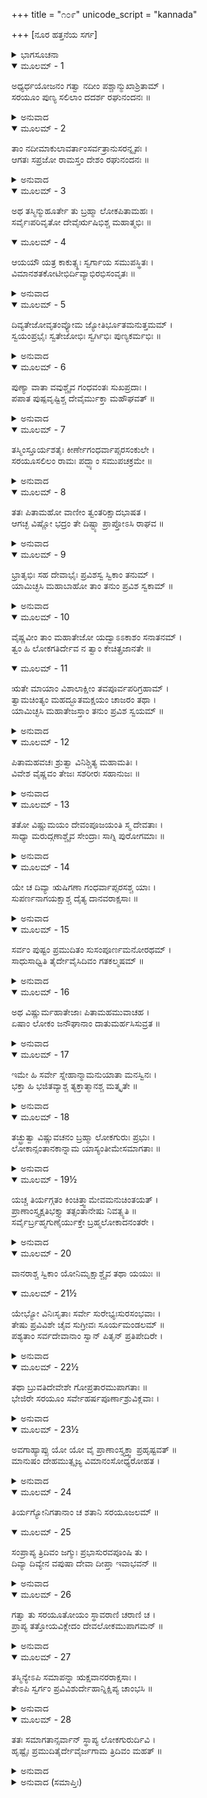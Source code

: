 +++
title = "೧೦೯"
unicode_script = "kannada"

+++
[ನೂರ ಹತ್ತನೆಯ ಸರ್ಗ]



<details><summary>ಭಾಗಸೂಚನಾ</summary>

ಶ್ರೀರಾಮನು ಅನುಜರೊಡನೆ ತನ್ನ ಸ್ವರೂಪನಾದ ಮಹಾವಿಷ್ಣುವಿನಲ್ಲಿ ಐಕ್ಯ ಹೊಂದುವುದು, ಜೊತೆಗೆ ಬಂದಿರುವ ಸಮಸ್ತರಿಗೂ ಸಂತಾನಕ ಲೋಕದ ಪ್ರಾಪ್ತಿ
</details>

<details open><summary>ಮೂಲಮ್ - 1</summary>

ಅಧ್ಯರ್ಧಯೋಜನಂ ಗತ್ವಾ ನದೀಂ ಪಶ್ಚಾನ್ಮುಖಾಶ್ರಿತಾಮ್ ।  
ಸರಯೂಂ ಪುಣ್ಯ ಸಲಿಲಾಂ ದದರ್ಶ ರಘುನಂದನಃ ॥
</details>

<details><summary>ಅನುವಾದ</summary>

ಅಯೋಧ್ಯೆಯಿಂದ ಒಂದೂವರೆ ಯೋಜನ ದೂರ ಹೋದ ಬಳಿಕ ಶ್ರೀರಾಮನು ಪಶ್ಚಿಮ ದಿಕ್ಕಿನಲ್ಲಿರುವ ಪುಣ್ಯೋದಕದಿಂದ ಕೂಡಿದ ಸರಯೂ ನದಿಯನ್ನು ದರ್ಶಿಸಿದನು.॥1॥
</details>

<details open><summary>ಮೂಲಮ್ - 2</summary>

ತಾಂ ನದೀಮಾಕುಲಾವರ್ತಾಂಸರ್ವತ್ರಾನುಸರನ್ನೃಪಃ ।  
ಆಗತಃ ಸಪ್ರಜೋ ರಾಮಸ್ತಂ ದೇಶಂ ರಘುನಂದನಃ ॥
</details>

<details><summary>ಅನುವಾದ</summary>

ಸರಯೂ ನದಿಯಲ್ಲಿ ಎಲ್ಲೆಡೆ ಸುಳಿಗಳಿದ್ದವು. ಅಲ್ಲಿ ಎಲ್ಲೆಡೆ ತಿರುಗಾಡಿ ರಘುನಂದನ ಶ್ರೀರಾಮನು ಪ್ರಜಾಜನರೊಂದಿಗೆ ಒಂದು ಉತ್ತಮ ಸ್ಥಾನಕ್ಕೆ ತಲುಪಿದನು.॥2॥
</details>

<details open><summary>ಮೂಲಮ್ - 3</summary>

ಅಥ ತಸ್ಮಿನ್ಮುಹೂರ್ತೇ ತು ಬ್ರಹ್ಮಾ ಲೋಕಪಿತಾಮಹಃ ।  
ಸರ್ವೈಃಪರಿವೃತೋ ದೇವೈರ್ಋಷಿಭಿಶ್ಚ ಮಹಾತ್ಮಭಿಃ ॥
</details>

<details open><summary>ಮೂಲಮ್ - 4</summary>

ಆಯಯೌ ಯತ್ರ ಕಾಕುತ್ಸ್ಥಃ ಸ್ವರ್ಗಾಯ ಸಮುಪಸ್ಥಿತಃ ।  
ವಿಮಾನಶತಕೋಟೀಭಿರ್ದಿವ್ಯಾಭಿರಭಿಸಂವೃತಃ ॥
</details>

<details><summary>ಅನುವಾದ</summary>

ಆಗಲೇ ಲೋಕಪಿತಾಮಹ ಬ್ರಹ್ಮದೇವರು ಸಮಸ್ತ ದೇವತೆಗಳಿಂದ ಹಾಗೂ ಋಷಿಗಳಿಂದ ಸಂವೃತನಾಗಿ ಶ್ರೀರಘುನಾಥನು ಪರಮಧಾಮಕ್ಕೆ ತೆರಳಲು ನಿಂತಿದ್ದ ಸ್ಥಲಕ್ಕೆ ಬಂದು ತಲುಪಿದರು. ಅವರೊಂದಿಗೆ ಕೋಟಿ-ಕೋಟಿ ದಿವ್ಯ ವಿಮಾನಗಳು ಶೋಭಿಸುತ್ತಿದ್ದವು.॥3-4॥
</details>

<details open><summary>ಮೂಲಮ್ - 5</summary>

ದಿವ್ಯತೇಜೋವೃತಂವ್ಯೋಮ ಜ್ಯೋತಿರ್ಭೂತಮನುತ್ತಮಮ್ ।  
ಸ್ವಯಂಪ್ರಭೈಃ ಸ್ವತೇಜೋಭಿಃ ಸ್ವರ್ಗಿಭಿಃ ಪುಣ್ಯಕರ್ಮಭಿಃ ॥
</details>

<details><summary>ಅನುವಾದ</summary>

ಆಕಾಶ ಮಂಡಲವೆಲ್ಲ ದಿವ್ಯತೇಜದಿಂದ ವ್ಯಾಪ್ತವಾಗಿ ಅತ್ಯಂತ ಜ್ಯೋತಿರ್ಮಯವಾಗುತ್ತಿತ್ತು. ಪುಣ್ಯಕರ್ಮಮಾಡುವ ಸ್ವರ್ಗವಾಸೀಗಳು ಸ್ವಯಂ ಪ್ರಕಾಶಿತರಾಗಿ ತಮ್ಮ ತೇಜದಿಂದ ಆ ಸ್ಥಾನವನ್ನು ಬೆಳಗಿಸುತ್ತಿದ್ದರು.॥5॥
</details>

<details open><summary>ಮೂಲಮ್ - 6</summary>

ಪುಣ್ಯಾ ವಾತಾ ವವುಶ್ಚೈವ ಗಂಧವಂತಃ ಸುಖಪ್ರದಾಃ ।  
ಪಪಾತ ಪುಷ್ಪವೃಷ್ಟಿಶ್ಚ ದೇವೈರ್ಮುಕ್ತಾ ಮಹೌಘವತ್ ॥
</details>

<details><summary>ಅನುವಾದ</summary>

ಪರಮ ಪವಿತ್ರ, ಸುಗಂಧಿತ, ಸುಖದಾಯಕ ಮಂದಾನಿಲ ಬೀಸತೊಡಗಿತು. ದೇವತೆಗಳು ಸುರಿಸುವ ರಾಶಿ-ರಾಶಿ ದಿವ್ಯಪುಷ್ಪಗಳ ಭಾರೀ ವರ್ಷಾ ಆಗತೊಡಗಿತು.॥6॥
</details>

<details open><summary>ಮೂಲಮ್ - 7</summary>

ತಸ್ಮಿಂಸ್ತೂರ್ಯಶತೈಃ ಕೀರ್ಣೇಗಂಧರ್ವಾಪ್ಸರಸಂಕುಲೇ ।  
ಸರಯೂಸಲಿಲಂ ರಾಮಃ ಪದ್ಭ್ಯಾಂ ಸಮುಪಚಕ್ರಮೇ ॥
</details>

<details><summary>ಅನುವಾದ</summary>

ಆಗ ನೂರಾರು ವಾದ್ಯಗಳು ಮೊಳಗಿದವು, ಗಂಧರ್ವರು ಮತ್ತು ಅಪ್ಸರೆಯರಿಂದ ಅಲ್ಲಿಯ ಜಾಗ ತುಂಬಿ ಹೋಯಿತು. ಅಷ್ಟರಲ್ಲಿ ಶ್ರೀರಾಮಚಂದ್ರನು ಸರಯೂ ಜಲವನ್ನು ಪ್ರವೇಶಿಸಲು ಮುಂದಡಿಯಿಟ್ಟನು.॥7॥
</details>

<details open><summary>ಮೂಲಮ್ - 8</summary>

ತತಃ ಪಿತಾಮಹೋ ವಾಣೀಂ ತ್ವಂತರಿಕ್ಷಾದಭಾಷತ ।  
ಆಗಚ್ಛ ವಿಷ್ಣೋ ಭದ್ರಂ ತೇ ದಿಷ್ಟ್ಯಾ ಪ್ರಾಪ್ತೋಽಸಿ ರಾಘವ ॥
</details>

<details><summary>ಅನುವಾದ</summary>

ಆಗ ಬ್ರಹ್ಮದೇವರು ಆಕಾಶದಿಂದ ನುಡಿದರು - ಶ್ರೀವಿಷ್ಣುಸ್ವರೂಪ ರಘುನಂದನ! ಬಾ ಬಾ! ನಿನಗೆ ಮಂಗಳವಾಗಲಿ. ನೀನು ಪರಮಧಾಮಕ್ಕೆ ಆಗಮಿಸುವುದು ನಮ್ಮ ಸೌಭಾಗ್ಯವಾಗಿದೆ.॥8॥
</details>

<details open><summary>ಮೂಲಮ್ - 9</summary>

ಭ್ರಾತೃಭಿಃ ಸಹ ದೇವಾಭೈಃ ಪ್ರವಿಶಸ್ವ ಸ್ವಿಕಾಂ ತನುಮ್ ।  
ಯಾಮಿಚ್ಛಸಿ ಮಹಾಬಾಹೋ ತಾಂ ತನುಂ ಪ್ರವಿಶ ಸ್ವಕಾಮ್ ॥
</details>

<details><summary>ಅನುವಾದ</summary>

ಮಹಾಬಾಹೋ! ದೇವತುಲ್ಯ ತೇಜಸ್ವೀ ಸಹೋದರರೊಂದಿಗೆ ನಿನ್ನ ಸ್ವರೂಪಭೂತ ಲೋಕ ವನ್ನು ಪ್ರವೇಶಿಸು. ನೀನು ಬಯಸಿದ ಸ್ವರೂಪದಿಂದಲೇ ಪ್ರವೇಶಮಾಡು.॥9॥
</details>

<details open><summary>ಮೂಲಮ್ - 10</summary>

ವೈಷ್ಣವೀಂ ತಾಂ ಮಹಾತೇಜೋ ಯದ್ವಾಽಽಕಾಶಂ ಸನಾತನಮ್ ।  
ತ್ವಂ ಹಿ ಲೋಕಗತಿರ್ದೇವ ನ ತ್ವಾಂ ಕೇಚಿತ್ಪ್ರಜಾನತೇ ॥
</details>

<details open><summary>ಮೂಲಮ್ - 11</summary>

ಋತೇ ಮಾಯಾಂ ವಿಶಾಲಾಕ್ಷೀಂ ತವಪೂರ್ವಪರಿಗ್ರಹಾಮ್ ।  
ತ್ವಾಮಚಿಂತ್ಯಂ ಮಹದ್ಭೂತಮಕ್ಷಯಂ ಚಾಜರಂ ತಥಾ ।  
ಯಾಮಿಚ್ಛಸಿ ಮಹಾತೇಜಸ್ತಾಂ ತನುಂ ಪ್ರವಿಶ ಸ್ವಯಮ್ ॥
</details>

<details><summary>ಅನುವಾದ</summary>

ಮಹಾತೇಜಸ್ವೀ ಪರಮೇಶ್ವರ! ನೀನು ಇಚ್ಛಿಸುವೆಯಾದರೆ ಚತುರ್ಭುಜ ವಿಷ್ಣುರೂಪದಲ್ಲೇ ಪ್ರವೇಶಿಸು, ಅಥವಾ ತನ್ನ ಸನಾತನ ಆಕಾಶಮಯ ಅವ್ಯಕ್ತ ಬ್ರಹ್ಮರೂಪದಲ್ಲಿ ವಿರಾಜಮಾನನಾಗು. ದೇವ! ನೀನೇ ಸಮಸ್ತ ಲೋಕಗಳ ಆಶ್ರಯವಾಗಿರುವೆ. ನಿನ್ನ ಪುರಾತನ ಪತ್ನೀ ಯೋಗಮಾಯಾ ಸ್ವರೂಪಳಾದ, ವಿಶಾಲಾಕ್ಷಿಯಾದ ಸೀತಾದೇವಿಯ ಹೊರತು ಬೇರೆ ಯಾರಿಗೂ ನಿನ್ನ ನಿಜ ಸ್ವರೂಪ ತಿಳಿಯದು; ಏಕೆಂದರೆ ನೀನು ಅಚಿಂತ್ಯನು, ಮಹಾಸತ್ತ್ವನು, ಅವಿನಾಶಿಯು, ಆದಿಮಧ್ಯಾಂತರಹಿತನು, ಜರಾಮರಣರಹಿತನು. ಈಗ ನೀನು ಯಾವು ಸ್ವರೂಪದಲ್ಲಿ ಪ್ರವೇಶಿಸಲು ಬಯಸುವೆಯೋ ಆ ಸ್ವರೂಪದಲ್ಲಿ ಸೇರಿಕೋ.॥10-11॥
</details>

<details open><summary>ಮೂಲಮ್ - 12</summary>

ಪಿತಾಮಹವಚಃ ಶ್ರುತ್ವಾ ವಿನಿಶ್ಚಿತ್ಯ ಮಹಾಮತಿಃ ।  
ವಿವೇಶ ವೈಷ್ಣವಂ ತೇಜಃ ಸಶರೀರಃ ಸಹಾನುಜಃ ॥
</details>

<details><summary>ಅನುವಾದ</summary>

ಪಿತಾಮಹ ಬ್ರಹ್ಮದೇವರ ಮಾತನ್ನು ಕೇಳಿ ಪರಮ ಬುದ್ಧಿವಂತ ಶ್ರೀರಾಮನು ಏನೋ ನಿಶ್ಚಯಿಸಿ ಸಹೋದರರೊಂದಿಗೆ ಶರೀರಸಹಿತ ತನ್ನ ವೈಷ್ಣವ ತೇಜಸ್ಸಿನಲ್ಲಿ ಪ್ರವೇಶಿಸಿದನು.॥12॥
</details>

<details open><summary>ಮೂಲಮ್ - 13</summary>

ತತೋ ವಿಷ್ಣುಮಯಂ ದೇವಂಪೂಜಯಂತಿ ಸ್ಮ ದೇವತಾಃ ।  
ಸಾಧ್ಯಾ ಮರುದ್ಗಣಾಶ್ಚೈವ ಸೇಂದ್ರಾಃ ಸಾಗ್ನಿ ಪುರೋಗಮಾಃ ॥
</details>

<details><summary>ಅನುವಾದ</summary>

ಮತ್ತೆ ಇಂದ್ರಾಗ್ನಿ ಆದಿ ಎಲ್ಲ ದೇವತೆಗಳು, ಸಾಧ್ಯರು, ಮರುದ್ಗಣರು, ವಿಷ್ಣುಸ್ವರೂಪದಲ್ಲಿ ಸ್ಥಿತನಾದ ಭಗವಾನ್ ಶ್ರೀರಾಮನನ್ನು ಸ್ತುತಿಸಿ ಪೂಜಿಸ ತೊಡಗಿದರು.॥13॥
</details>

<details open><summary>ಮೂಲಮ್ - 14</summary>

ಯೇ ಚ ದಿವ್ಯಾ ಋಷಿಗಣಾ ಗಂಧರ್ವಾಪ್ಸರಸಶ್ಚ ಯಾಃ ।  
ಸುಪರ್ಣನಾಗಯಕ್ಷಾಶ್ಚ  ದೈತ್ಯ ದಾನವರಾಕ್ಷಸಾಃ ॥
</details>

<details><summary>ಅನುವಾದ</summary>

ಅನಂತರ ದಿವ್ಯಋಷಿ, ಗಂಧರ್ವರು, ಅಪ್ಸರೆಯರು, ಗರುಡ, ನಾಗ, ದೈತ್ಯ, ದಾನವ, ರಾಕ್ಷಸ ಇವರೆಲ್ಲರೂ ಭಗವಂತನ ಗುಣಗಾನ ಮಾಡತೊಡಗಿದರು.॥14॥
</details>

<details open><summary>ಮೂಲಮ್ - 15</summary>

ಸರ್ವಂ ಪುಷ್ಟಂ ಪ್ರಮುದಿತಂ ಸುಸಂಪೂರ್ಣಮನೋರಥಮ್ ।  
ಸಾಧುಸಾಧ್ವಿತಿ ತೈರ್ದೇವೈಸಿದಿವಂ ಗತಕಲ್ಮಷಮ್ ॥
</details>

<details><summary>ಅನುವಾದ</summary>

ಅವರು ಸ್ತುತಿಸುತ್ತಾರೆ- ಪ್ರಭೋ ! ನೀನು ಇಲ್ಲಿಗೆ ಪದಾರ್ಪಣ ಮಾಡಿದ್ದರಿಂದ ದೇವಲೋಕ ವಾಸಿಗಳ ಸಮುದಾಯ ಸಲ ಮನೋರಥವಾದ್ದರಿಂದ ಹೃಷ್ಟ-ಪುಷ್ಟ ಹಾಗೂ ಆನಂದ ಮಗ್ನವಾಯಿತು. ಎಲ್ಲರ ಪಾಪ-ತಾಪ ನಾಶವಾಗಿ ಹೋದುವು. ಸ್ವಾಮಿ! ನೀನು ಮಾಡಿದ ಕಾರ್ಯವು ಅತ್ಯಂತ ಸಾಧುವಾಗಿದೆ.॥15॥
</details>

<details open><summary>ಮೂಲಮ್ - 16</summary>

ಅಥ ವಿಷ್ಣುರ್ಮಹಾತೇಜಾಃ ಪಿತಾಮಹಮುವಾಚಹ ।  
ಏಷಾಂ ಲೋಕಂ ಜನೌಘಾನಾಂ ದಾತುಮರ್ಹಸಿಸುವ್ರತ ॥
</details>

<details><summary>ಅನುವಾದ</summary>

ಅನಂತರ ವಿಷ್ಣು ರೂಪದಲ್ಲಿ ವಿರಾಜಿಸುತ್ತಿದ್ದ ಮಹಾತೇಜಸ್ವೀ ಶ್ರೀರಾಮನು ಬ್ರಹ್ಮ ದೇವರಲ್ಲಿ ಹೇಳಿದನು - ಸುವ್ರತ ಪಿತಾಮಹನೇ! ಈ ಸಮಸ್ತ ಜನಸಮುದಾಯಕ್ಕೂ ನೀನು ಉತ್ತಮ ಲೋಕವನ್ನು ಅನುಗ್ರಹಿಸು.॥16॥
</details>

<details open><summary>ಮೂಲಮ್ - 17</summary>

ಇಮೇ ಹಿ ಸರ್ವೇ ಸ್ನೇಹಾನ್ಮಾಮನುಯಾತಾ ಮನಸ್ವಿನಃ ।  
ಭಕ್ತಾ ಹಿ ಭಜಿತವ್ಯಾಶ್ಚ ತ್ಯಕ್ತಾತ್ಮಾನಶ್ಚ ಮತ್ಕೃತೇ ॥
</details>

<details><summary>ಅನುವಾದ</summary>

ಇವರೆಲ್ಲರೂ ಸ್ನೇಹಪರ ವಶರಾಗಿ ನನ್ನ ಹಿಂದೆ ಬಂದಿರುವರು. ಇವರೆಲ್ಲರೂ ಯಶಸ್ವೀ ನನ್ನ ಭಕ್ತರಾಗಿದ್ದಾರೆ. ಇವರು ನನಗಾಗಿ ತಮ್ಮ ಲೌಕಿಕ ಸುಖಗಳನ್ನು ತ್ಯಜಿಸಿರುವರು; ಆದ್ದರಿಂದ ಇವರು ನನ್ನ ಅನುಗ್ರಹಕ್ಕೆ ಸರ್ವಥಾ ಪಾತ್ರರಾಗಿದ್ದಾರೆ.॥17॥
</details>

<details open><summary>ಮೂಲಮ್ - 18</summary>

ತಚ್ಛ್ರುತ್ವಾ ವಿಷ್ಣುವಚನಂ ಬ್ರಹ್ಮಾ ಲೋಕಗುರುಃ ಪ್ರಭುಃ ।  
ಲೋಕಾನ್ಸಂತಾನಕಾನ್ನಾಮ ಯಾಸ್ಯಂತೀಮೇಸಮಾಗತಾಃ ॥
</details>

<details><summary>ಅನುವಾದ</summary>

ಭಗವಾನ್ ವಿಷ್ಣುವಿನ ಮಾತನ್ನು ಕೇಳಿ ಲೋಕಗುರು ಭಗವಾನ್ ಬ್ರಹ್ಮದೇವರು ಹೇಳಿದರು - ಭಗವಂತಾ! ಇಲ್ಲಿಗೆ ಬಂದಿರುವ ಇವರೆಲ್ಲರೂ ‘ಸಾಂತಾನಿಕ’ ಎಂಬ ಲೋಕಕ್ಕೆ ಹೋಗುವರು.॥18॥
</details>

<details open><summary>ಮೂಲಮ್ - 19½</summary>

ಯಚ್ಚ ತಿರ್ಯಗ್ಗತಂ ಕಿಂಚಿತ್ತ್ವಾಮೇವಮನುಚಿಂತಯತ್ ।  
ಪ್ರಾಣಾಂಸ್ತ್ಯಕ್ಷತಿಭಕ್ತ್ಯಾ ತತ್ಸಂತಾನೇಷು ನಿವತ್ಸ್ಯತಿ ॥  
ಸರ್ವೈರ್ಬ್ರಹ್ಮಗುಣೈರ್ಯುಕ್ತೇ ಬ್ರಹ್ಮಲೋಕಾದನಂತರೇ ।
</details>

<details><summary>ಅನುವಾದ</summary>

ಪಶು-ಪಕ್ಷಿ ಯೋನಿಯಲ್ಲಿ ಬಿದ್ದಿರುವ ಜೀವಿಗಳಲ್ಲಿ ಯಾರೇ ನಿನ್ನನ್ನು ಭಕ್ತಿಭಾವದಿಂದ ಚಿಂತಿಸುತ್ತಾ ತಮ್ಮ ಪ್ರಾಣಗಳನ್ನು ಪರಿತ್ಯಜಿಸುವರೋ ಅವರೂ ಕೂಡ ಸಂತಾನಕ ಲೋಕದಲ್ಲೇ ವಾಸಿಸುವರು. ಈ ಸಂತಾನಕ ಲೋಕವು ಬ್ರಹ್ಮಲೋಕದ ನಿಕಟವಾಗಿದೆ. (ಸಾಕೇತಧಾಮದ್ದೇ ಅಂಗವಾಗಿದೆ) ಅದು ಬ್ರಹ್ಮನ ಸತ್ಯ-ಸಂಕಲ್ಪತ್ವ ಮೊದಲಾದ ಎಲ್ಲ ಉತ್ತಮ ಗುಣಗಳಿಂದ ಕೂಡಿದೆ. ಅದರಲ್ಲೇ ಈ ನಿನ್ನ ಭಕ್ತ ಜನರು ವಾಸಿಸುವರು.॥19½॥
</details>

<details open><summary>ಮೂಲಮ್ - 20</summary>

ವಾನರಾಶ್ಚ ಸ್ವಿಕಾಂ ಯೋನಿಮೃಕ್ಷಾಶ್ಚೈವ ತಥಾ ಯಯುಃ ॥
</details>

<details open><summary>ಮೂಲಮ್ - 21½</summary>

ಯೇಭ್ಯೋ ವಿನಿಃಸೃತಾಃ ಸರ್ವೇ ಸುರೇಭ್ಯಃಸುರಸಂಭವಾಃ ।  
ತೇಷು ಪ್ರವಿವಿಶೇ ಚೈವ ಸುಗ್ರೀವಃ ಸೂರ್ಯಮಂಡಲಮ್ ॥  
ಪಶ್ಯತಾಂ ಸರ್ವದೇವಾನಾಂ ಸ್ವಾನ್ ಪಿತೃನ್ ಪ್ರತಿಪೇದಿರೇ ।
</details>

<details><summary>ಅನುವಾದ</summary>

ವಾನರರು, ಕರಡಿಗಳು ಯಾವ ದೇವತೆಗಳಿಂದ ಉತ್ಪನ್ನರಾಗಿದ್ದರೋ, ಆಯಾ ದೇವತೆಗಳಲ್ಲಿಯೇ ಸೇರಿಕೊಳ್ಳುವರು. ಸುಗ್ರೀವನು ಸೂರ್ಯಮಂಡಲವನ್ನು ಸೇರಿಕೊಳ್ಳುವನು. ಸಮಸ್ತ ದೇವತೆಗಳು ನೋಡು-ನೋಡುತ್ತಿರುವಂತೆಯೇ ಋಕ್ಷ-ವಾನರರೆಲ್ಲರೂ ತಮ್ಮ-ತಮ್ಮ ಪಿತೃಗಳಲ್ಲಿ ಸೇರಿಕೊಂಡವು.॥20-21½॥
</details>

<details open><summary>ಮೂಲಮ್ - 22½</summary>

ತಥಾ ಬ್ರುವತಿದೇವೇಶೇ ಗೋಪ್ರತಾರಮುಪಾಗತಾಃ ॥  
ಭೇಜಿರೇ ಸರಯೂಂ ಸರ್ವೇಹರ್ಷಪೂರ್ಣಾಶ್ರುವಿಕ್ಲವಾಃ ।
</details>

<details><summary>ಅನುವಾದ</summary>

ದೇವೇಶ್ವರ ಬ್ರಹ್ಮದೇವರು ಸಂತಾನಕ ಲೋಕದ ಘೋಷಣೆ ಮಾಡಿದಾಗ ಸರಯೂವಿನ ಗೋಪ್ರತಾರಘಾಟಿನಲ್ಲಿ ಬಂದಿರುವ ಎಲ್ಲ ಜನರು ಆನಂದಾಶ್ರು ಹರಿಸುತ್ತಾ ಸರಯೂ ನೀರಿನಲ್ಲಿ ಮುಳುಗು ಹಾಕಿದರು.॥22½॥
</details>

<details open><summary>ಮೂಲಮ್ - 23½</summary>

ಅವಗಾಹ್ಯಾಪ್ಸು ಯೋ ಯೋ ವೈ ಪ್ರಾಣಾಂಸ್ತ್ಯಕ್ತ್ವಾ ಪ್ರಹೃಷ್ಟವತ್ ॥  
ಮಾನುಷಂ ದೇಹಮುತ್ಸೃಜ್ಯ ವಿಮಾನಂಸೋಧ್ಯರೋಹತ ।
</details>

<details><summary>ಅನುವಾದ</summary>

ನೀರಿನಲ್ಲಿ ಮುಳುಗುತ್ತಿರುವಂತೆ ಅಲ್ಲಲ್ಲೇ ಬಹಳ ಹರ್ಷದೊಂದಿಗೆ ಪ್ರಾಣಗಳನ್ನು, ಮನುಷ್ಯ ಶರೀರವನ್ನು ತ್ಯಜಿಸಿ ವಿಮಾನವನ್ನು ಅಡರಿದರು.॥23½॥
</details>

<details open><summary>ಮೂಲಮ್ - 24</summary>

ತಿರ್ಯಗ್ಯೋನಿಗತಾನಾಂ ಚ ಶತಾನಿ ಸರಯೂಜಲಮ್ ॥
</details>

<details open><summary>ಮೂಲಮ್ - 25</summary>

ಸಂಪ್ರಾಪ್ಯ ತ್ರಿದಿವಂ ಜಗ್ಮುಃ ಪ್ರಭಾಸುರವಪೂಂಷಿ ತು ।  
ದಿವ್ಯಾ ದಿವ್ಯೇನ ವಪುಷಾ ದೇವಾ ದೀಪ್ತಾ ಇವಾಭವನ್ ॥
</details>

<details><summary>ಅನುವಾದ</summary>

ಪಶು-ಪಕ್ಷಿ ಯೋನಿಯಲ್ಲಿದ್ದ ನೂರಾರು ಪ್ರಾಣಿಗಳು ಸರಯೂ ನದಿಯಲ್ಲಿ ಮುಳುಗಿ ತೇಜಸ್ವೀ ಶರೀರ ಧರಿಸಿ ದಿವ್ಯಲೋಕಕ್ಕೆ ತೆರಳಿದವು. ಅವುಗಳು ದಿವ್ಯಶರೀರ ಧರಿಸಿ ದಿವ್ಯ ಅವಸ್ಥೆಯಲ್ಲಿ ಸ್ಥಿತರಾಗಿ ದೇವತೆಗಳಂತೇ ಪ್ರಕಾಶಮಾನವಾದವು.॥24-25॥
</details>

<details open><summary>ಮೂಲಮ್ - 26</summary>

ಗತ್ವಾ ತು ಸರಯೂತೋಯಂ ಸ್ಥಾವರಾಣಿ ಚರಾಣಿ ಚ ।  
ಪ್ರಾಪ್ಯ ತತ್ತೋಯವಿಕ್ಲೇದಂ ದೇವಲೋಕಮುಪಾಗಮನ್ ॥
</details>

<details><summary>ಅನುವಾದ</summary>

ಸ್ಥಾವರ - ಜಂಗಮ ಎಲ್ಲ ರೀತಿಯ ಪ್ರಾಣಿಗಳು ಸರಯೂ ಜಲದಲ್ಲಿ ಪ್ರವೇಶಿಸಿ ಆ ನೀರಿನಿಂದ ತಮ್ಮ ಶರೀರವನ್ನು ನೆನೆಸಿ ದಿವ್ಯಲೋಕಕ್ಕೆ ನಡೆದವು.॥26॥
</details>

<details open><summary>ಮೂಲಮ್ - 27</summary>

ತಸ್ಮಿನ್ಯೇಽಪಿ ಸಮಾಪನ್ನಾ ಋಕ್ಷವಾನರರಾಕ್ಷಸಾಃ ।  
ತೇಽಪಿ ಸ್ವರ್ಗಂ ಪ್ರವಿವಿಶುರ್ದೇಹಾನ್ನಿಕ್ಷಿಪ್ಯ ಚಾಂಭಸಿ ॥
</details>

<details><summary>ಅನುವಾದ</summary>

ಆಗ ಅಲ್ಲಿಗೆ ಬಂದಿರುವ ಋಕ್ಷ-ವಾನರ ರಾಕ್ಷಸರು ಎಲ್ಲರೂ ತಮ್ಮ ಶರೀರವನ್ನು ಸರಯೂ ನೀರಿನಲ್ಲಿ ಮುಳುಗಿಸಿ ಭಗವಂತನ ಪರಮಧಾವನ್ನೈದಿದರು.॥27॥
</details>

<details open><summary>ಮೂಲಮ್ - 28</summary>

ತತಃ ಸಮಾಗತಾನ್ಸರ್ವಾನ್ ಸ್ಥಾಪ್ಯ ಲೋಕಗುರುರ್ದಿವಿ ।  
ಹೃಷ್ಟೈಃ ಪ್ರಮುದಿತೈರ್ದೇವೈರ್ಜಗಾಮ ತ್ರಿದಿವಂ ಮಹತ್ ॥
</details>

<details><summary>ಅನುವಾದ</summary>

ಹೀಗೆ ಅಲ್ಲಿಗೆ ಬಂದ ಎಲ್ಲ ಪ್ರಾಣಿಗಳಿಗೆ ಸಂತಾನಿಕ ಲೋಕದಲ್ಲಿ ಸ್ಥಾನವನ್ನು ಕೊಟ್ಟು ಲೋಕಗುರು ಬ್ರಹ್ಮದೇವರು ಹರ್ಷಾ ನಂದದಿಂದ ದೇವತೆಗಳೊಂದಿಗೆ ತಮ್ಮ ಧಾಮಕ್ಕೆ ತೆರಳಿದರು.॥28॥
</details>

<details><summary>ಅನುವಾದ (ಸಮಾಪ್ತಿಃ)</summary>

ಶ್ರೀವಾಲ್ಮೀಕಿ ವಿರಚಿತ ಆರ್ಷರಾಮಾಯಣ ಆದಿಕಾವ್ಯದ ಉತ್ತರ ಕಾಂಡದಲ್ಲಿ ನೂರಹತ್ತನೆಯ ಸರ್ಗಪೂರ್ಣವಾಯಿತು. ॥110॥
</details>
